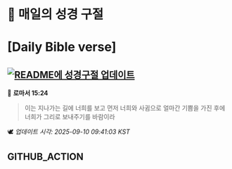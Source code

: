 # 🙏 매일의 성경 구절
# [Daily Bible verse]
## [![README에 성경구절 업데이트](https://github.com/DONGSUKA/first_test/actions/workflows/update-readme-bible.yml/badge.svg)](https://github.com/DONGSUKA/first_test/actions/workflows/update-readme-bible.yml)
<!-- START_BIBLE_VERSE -->
📖 **로마서 15:24**
> 이는 지나가는 길에 너희를 보고 먼저 너희와 사귐으로 얼마간 기쁨을 가진 후에 너희가 그리로 보내주기를 바람이라

🕊️ _업데이트 시각: 2025-09-10 09:41:03 KST_
  <!-- END_BIBLE_VERSE -->
## GITHUB_ACTION

